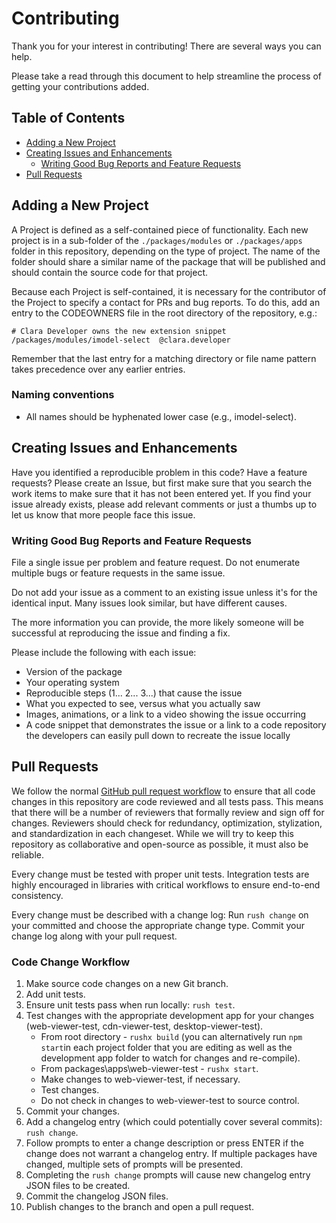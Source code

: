 # Contributing

Thank you for your interest in contributing! There are several ways you can help.

Please take a read through this document to help streamline the process of getting your contributions added.

## Table of Contents

- [Adding a New Project](#adding-a-new-project)
- [Creating Issues and Enhancements](#creating-issues-and-enhancements)
  - [Writing Good Bug Reports and Feature Requests](#writing-good-bug-reports-and-feature-requests)
- [Pull Requests](#pull-requests)

## Adding a New Project

A Project is defined as a self-contained piece of functionality. Each new project is in a sub-folder of the `./packages/modules` or `./packages/apps` folder in this repository, depending on the type of project. The name of the folder should share a similar name of the package that will be published and should contain the source code for that project.

Because each Project is self-contained, it is necessary for the contributor of the Project to specify a contact for PRs and bug reports. To do this, add an entry to the CODEOWNERS file in the root directory of the repository, e.g.:

    # Clara Developer owns the new extension snippet
    /packages/modules/imodel-select  @clara.developer

Remember that the last entry for a matching directory or file name pattern takes precedence over any earlier entries.

### Naming conventions

- All names should be hyphenated lower case (e.g., imodel-select).

## Creating Issues and Enhancements

Have you identified a reproducible problem in this code? Have a feature requests? Please create an Issue, but first make sure that you search the work items to make sure that it has not been entered yet. If you find your issue already exists, please add relevant comments or just a thumbs up to let us know that more people face this issue.

### Writing Good Bug Reports and Feature Requests

File a single issue per problem and feature request. Do not enumerate multiple bugs or feature requests in the same issue.

Do not add your issue as a comment to an existing issue unless it's for the identical input. Many issues look similar, but have different causes.

The more information you can provide, the more likely someone will be successful at reproducing the issue and finding a fix.

Please include the following with each issue:

- Version of the package
- Your operating system
- Reproducible steps (1... 2... 3...) that cause the issue
- What you expected to see, versus what you actually saw
- Images, animations, or a link to a video showing the issue occurring
- A code snippet that demonstrates the issue or a link to a code repository the developers can easily pull down to recreate the issue locally

## Pull Requests

We follow the normal [GitHub pull request workflow](https://help.github.com/en/github/collaborating-with-issues-and-pull-requests/creating-a-pull-request) to ensure that all code changes in this repository are code reviewed and all tests pass. This means that there will be a number of reviewers that formally review and sign off for changes. Reviewers should check for redundancy, optimization, stylization, and standardization in each changeset. While we will try to keep this repository as collaborative and open-source as possible, it must also be reliable.

Every change must be tested with proper unit tests. Integration tests are highly encouraged in libraries with critical workflows to ensure end-to-end consistency.

Every change must be described with a change log: Run `rush change` on your committed and choose the appropriate change type. Commit your change log along with your pull request.

### Code Change Workflow

1. Make source code changes on a new Git branch.
2. Add unit tests.
3. Ensure unit tests pass when run locally: `rush test`.
4. Test changes with the appropriate development app for your changes (web-viewer-test, cdn-viewer-test, desktop-viewer-test).
   - From root directory - `rushx build` (you can alternatively run `npm start`in each project folder that you are editing as well as the development app folder to watch for changes and re-compile).
   - From packages\apps\web-viewer-test - `rushx start`.
   - Make changes to web-viewer-test, if necessary.
   - Test changes.
   - Do not check in changes to web-viewer-test to source control.
5. Commit your changes.
6. Add a changelog entry (which could potentially cover several commits): `rush change`.
7. Follow prompts to enter a change description or press ENTER if the change does not warrant a changelog entry. If multiple packages have changed, multiple sets of prompts will be presented.
8. Completing the `rush change` prompts will cause new changelog entry JSON files to be created.
9. Commit the changelog JSON files.
10. Publish changes to the branch and open a pull request.
